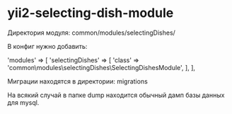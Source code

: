 # yii2-selecting-dish-module

Директория модуля: common/modules/selectingDishes/

В конфиг нужно добавить: 

'modules' => [
        'selectingDishes' => [
            'class' => 'common\modules\selectingDishes\SelectingDishesModule',
        ],
    ],

Миграции находятся в директории: migrations

На всякий случай в папке dump находится обычный дамп базы данных для mysql.
